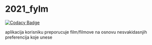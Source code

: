 # 2021_fylm

[![Codacy Badge](https://api.codacy.com/project/badge/Grade/46bc03186cc147e7951d5a1071a1952f)](https://app.codacy.com/gh/matf-pp/2021_fylm?utm_source=github.com&utm_medium=referral&utm_content=matf-pp/2021_fylm&utm_campaign=Badge_Grade_Settings)

aplikacija korisniku preporucuje film/filmove na osnovu nesvakidasnjih preferencija koje unese
